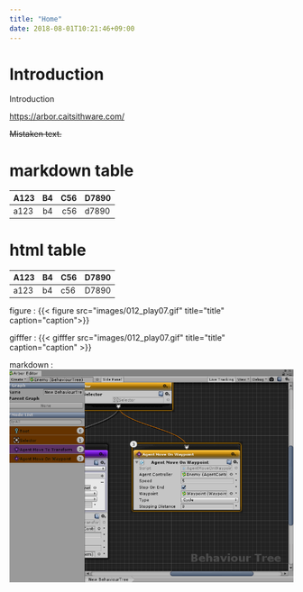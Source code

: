 ```yaml
---
title: "Home"
date: 2018-08-01T10:21:46+09:00
---
```


# Introduction

Introduction

https://arbor.caitsithware.com/

~~Mistaken text.~~

# markdown table

| A123    | B4    | C56    | D7890    |
|:--------|:-----:|-------:|----------|
| a123    | b4    | c56    | d7890    |

# html table

<table class="table table-bordered">
<thead class="thead-light">
<tr>
<th>A123</th>
<th>B4</th>
<th>C56</th>
<th>D7890</th>
</tr>
</thead>
<tbody>
<tr>
<td>a123</td>
<td>b4</td>
<td>c56</td>
<td>D7890</td>
</tr>
</tbody>
<table>

figure : {{< figure src="images/012_play07.gif" title="title" caption="caption">}}

gifffer : {{< gifffer src="images/012_play07.gif" title="title" caption="caption" >}}

markdown : ![GIF](images/012_play07.gif)